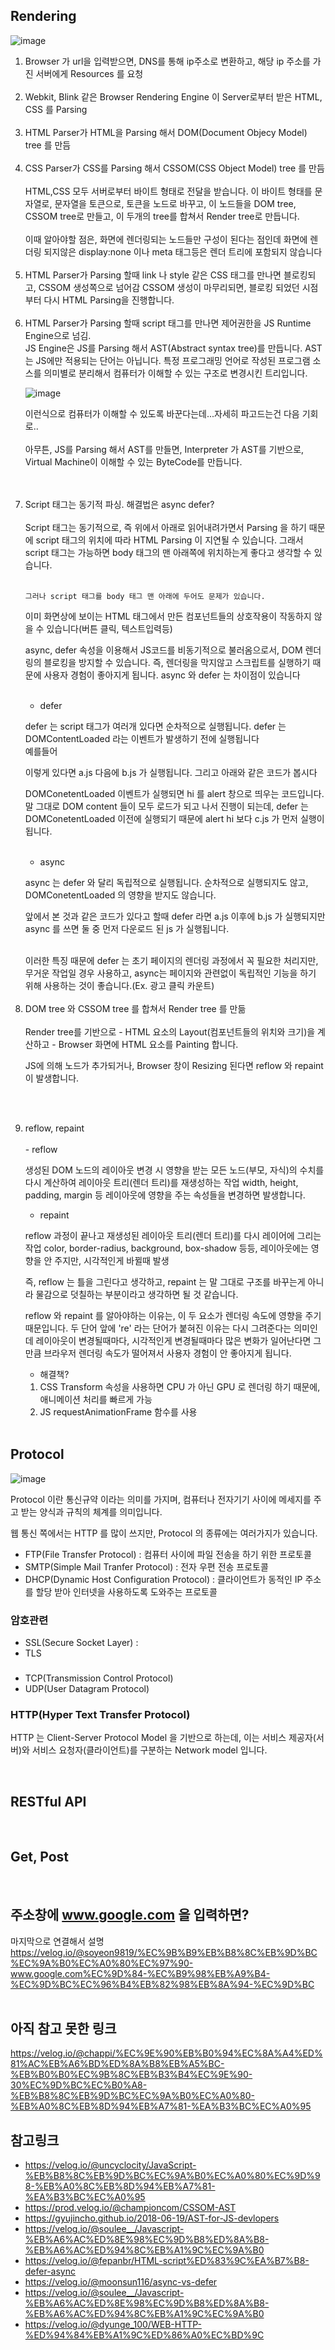 
## Rendering 

![image](https://github.com/limjoohyun2030/CS-study/assets/39722436/1b59e269-f54b-4e6f-b594-c962e7a5d609)

<ol>
  <li>
    Browser 가 url을 입력받으면, DNS를 통해 ip주소로 변환하고, 해당 ip 주소를 가진 서버에게 Resources 를 요청
    <br>
<br>
  </li>
  <li>
    Webkit, Blink 같은 Browser Rendering Engine 이 Server로부터 받은 HTML, CSS 를 Parsing 
    <br>
<br>
  </li>
  <li>
    HTML Parser가 HTML을 Parsing 해서 DOM(Document Objecy Model) tree 를 만듬
    <br>
<br>
  </li>
  <li>
    CSS Parser가 CSS를 Parsing 해서 CSSOM(CSS Object Model) tree 를 만듬
    <br>
    <br>
HTML,CSS 모두 서버로부터 바이트 형태로 전달을 받습니다. 
이 바이트 형태를 문자열로, 문자열을 토큰으로, 토큰을 노드로 바꾸고, 
이 노드들을 DOM tree, CSSOM tree로 만들고, 이 두개의 tree를 합쳐서 Render tree로 만듭니다.
<br><br>
이때 알아야할 점은, 화면에 렌더링되는 노드들만 구성이 된다는 점인데
화면에 렌더링 되지않은 display:none 이나 meta 태그등은 렌더 트리에 포함되지 않습니다
<br><br>
  </li>
  
  <li>
    HTML Parser가 Parsing 할때 link 나 style 같은 CSS 태그를 만나면 블로킹되고, CSSOM 생성쪽으로 넘어감
    CSSOM 생성이 마무리되면, 블로킹 되었던 시점부터 다시 HTML Parsing을 진행합니다.
    <br>
<br>
  </li>
  <li>
    HTML Parser가 Parsing 할때 script 태그를 만나면 제어권한을 JS Runtime Engine으로 넘김. 
    <br>
    JS Engine은 JS를 Parsing 해서 AST(Abstract syntax tree)를 만듭니다.
    AST는 JS에만 적용되는 단어는 아닙니다. 특정 프로그래밍 언어로 작성된 프로그램 소스를
의미별로 분리해서 컴퓨터가 이해할 수 있는 구조로 변경시킨 트리입니다.

![image](https://github.com/limjoohyun2030/CS-study/assets/39722436/b9fcb6c7-54e9-4247-b99c-4f1881fc936a)

이런식으로 컴퓨터가 이해할 수 있도록 바꾼다는데...자세히 파고드는건 다음 기회로..
<br>
<br>
아무튼, JS를 Parsing 해서 AST를 만들면, Interpreter 가 AST를 기반으로, 
Virtual Machine이 이해할 수 있는 ByteCode를 만듭니다.

<br>
<br>
  </li>
  <li>
    Script 태그는 동기적 파싱. 해결법은 async defer?
<br>
<br>
    Script 태그는 동기적으로, 즉 위에서 아래로 읽어내려가면서 Parsing 을 하기 때문에
script 태그의 위치에 따라 HTML Parsing 이 지연될 수 있습니다.
그래서 script 태그는 가능하면 body 태그의 맨 아래쪽에 위치하는게 좋다고 생각할 수 있습니다.
<br>
<br>

    그러나 script 태그를 body 태그 맨 아래에 두어도 문제가 있습니다.
이미 화면상에 보이는 HTML 태그에서 만든 컴포넌트들의 상호작용이 작동하지 않을 수 있습니다(버튼 클릭, 텍스트입력등)

async, defer 속성을 이용해서 JS코드를 비동기적으로 불러옴으로서, DOM 렌더링의 블로킹을 방지할 수 있습니다.
즉, 렌더링을 막지않고  스크립트를 실행하기 때문에 사용자 경험이 좋아지게 됩니다.
async 와 defer 는 차이점이 있습니다

<br>

- defer
  
defer 는 script 태그가 여러개 있다면 순차적으로 실행됩니다.
defer 는 DOMContentLoaded 라는 이벤트가 발생하기 전에 실행됩니다
<br>
예를들어

<script defer ...a.js></script>
<script defer ...b.js></script>

이렇게 있다면 a.js 다음에 b.js 가 실행됩니다.
그리고 아래와 같은 코드가 봅시다

<script>
  document.addEventListener('DOMContentLoaded', () => alert('hi'));
</script>
<script defer ...c.js></script>

DOMConetentLoaded 이벤트가 실행되면 hi 를 alert 창으로 띄우는 코드입니다.
말 그대로 DOM content 들이 모두 로드가 되고 나서 진행이 되는데,
defer 는 DOMConetentLoaded 이전에 실행되기 때문에
alert hi 보다  c.js 가 먼저 실행이 됩니다.


<br>

- async

async 는 defer 와 달리 독립적으로 실행됩니다.
순차적으로 실행되지도 않고, DOMConetentLoaded 의 영향을 받지도 않습니다.

<script async ...a.js></script>
<script async ...b.js></script>

앞에서 본 것과 같은 코드가 있다고 할때
defer 라면 a.js 이후에 b.js 가 실행되지만
async 를 쓰면 둘 중 먼저 다운로드 된 js 가 실행됩니다.

<br>
이러한 특징 때문에
defer 는 초기 페이지의 렌더링 과정에서 꼭 필요한 처리지만, 무거운 작업일 경우 사용하고, 
async는 페이지와 관련없이 독립적인 기능을 하기 위해 사용하는 것이 좋습니다.(Ex. 광고 클릭 카운트)
<br>
<br>
  </li>

  <li>
    DOM tree 와 CSSOM tree 를 합쳐서 Render tree 를 만듦
    <br>
    <br>
    Render tree를 기반으로 
- HTML 요소의 Layout(컴포넌트들의 위치와 크기)을 계산하고
- Browser 화면에 HTML 요소를 Painting 합니다.
  
JS에 의해 노드가 추가되거나, Browser 창이 Resizing 된다면
reflow 와 repaint 이 발생합니다.

<br><br>
  </li>
  
  <li>
    reflow, repaint
    <br><br>
      - reflow
  
생성된 DOM 노드의 레이아웃 변경 시 영향을 받는 모든 노드(부모, 자식)의 수치를 다시 계산하여 레이아웃 트리(렌더 트리)를 재생성하는 작업
width, height, padding, margin 등 레이아웃에 영향을 주는 속성들을 변경하면 발생합니다.

- repaint

 reflow 과정이 끝나고 재생성된 레이아웃 트리(렌더 트리)를 다시 레이어에 그리는 작업
 color, border-radius, background, box-shadow 등등, 레이아웃에는 영향을 안 주지만, 시각적인게 바뀔때 발생

즉, reflow 는 틀을 그린다고 생각하고, repaint 는 말 그대로 구조를 바꾸는게 아니라 
물감으로 덧칠하는 부분이라고 생각하면 될 것 같습니다.


reflow 와 repaint 를 알아야하는 이유는, 이 두 요소가 렌더링 속도에 영향을 주기 때문입니다.
두 단어 앞에 're' 라는 단어가 붙혀진 이유는 다시 그려준다는 의미인데
레이아웃이 변경될때마다, 시각적인게 변경될때마다 많은 변화가 일어난다면 그만큼
브라우저 렌더링 속도가 떨어져서 사용자 경험이 안 좋아지게 됩니다.

- 해결책?

1. CSS Transform 속성을 사용하면 CPU 가 아닌 GPU 로 렌더링 하기 때문에, 애니메이션 처리를 빠르게 가능
2. JS requestAnimationFrame 함수를 사용
    <br><br>
  </li>
</ol>


## Protocol

![image](https://github.com/limjoohyun2030/CS-study/assets/39722436/0b2d9d89-cbb2-4738-896b-5bfed858794e)


Protocol 이란 통신규약 이라는 의미를 가지며, 
컴퓨터나 전자기기 사이에 메세지를 주고 받는 양식과 규칙의 체계를 의미입니다.

웹 통신 쪽에서는 HTTP 를 많이 쓰지만, Protocol 의 종류에는 여러가지가 있습니다.

- FTP(File Transfer Protocol) : 컴퓨터 사이에 파일 전송을 하기 위한 프로토콜
- SMTP(Simple Mail Tranfer Protocol) : 전자 우편 전송 프로토콜
- DHCP(Dynamic Host Configuration Protocol) : 클라이언트가 동적인 IP 주소를 할당 받아 인터넷을 사용하도록 도와주는 프로토콜

### 암호관련
- SSL(Secure Socket Layer) :
- TLS

###
- TCP(Transmission Control Protocol)
- UDP(User Datagram Protocol)

### HTTP(Hyper Text Transfer Protocol)

HTTP 는 Client-Server Protocol Model 을 기반으로 하는데, 
이는 서비스 제공자(서버)와 서비스 요청자(클라이언트)를 구분하는 Network model 입니다.




<br>

## RESTful API

<br>

## Get, Post

<br>

## 주소창에 www.google.com 을 입력하면?
마지막으로 연결해서 설명
https://velog.io/@soyeon9819/%EC%9B%B9%EB%B8%8C%EB%9D%BC%EC%9A%B0%EC%A0%80%EC%97%90-www.google.com%EC%9D%84-%EC%B9%98%EB%A9%B4-%EC%9D%BC%EC%96%B4%EB%82%98%EB%8A%94-%EC%9D%BC
<br>
<br>


## 아직 참고 못한 링크
https://velog.io/@chappi/%EC%9E%90%EB%B0%94%EC%8A%A4%ED%81%AC%EB%A6%BD%ED%8A%B8%EB%A5%BC-%EB%B0%B0%EC%9B%8C%EB%B3%B4%EC%9E%90-30%EC%9D%BC%EC%B0%A8-%EB%B8%8C%EB%9D%BC%EC%9A%B0%EC%A0%80-%EB%A0%8C%EB%8D%94%EB%A7%81-%EA%B3%BC%EC%A0%95


## 참고링크
- https://velog.io/@uncyclocity/JavaScript-%EB%B8%8C%EB%9D%BC%EC%9A%B0%EC%A0%80%EC%9D%98-%EB%A0%8C%EB%8D%94%EB%A7%81-%EA%B3%BC%EC%A0%95
- https://prod.velog.io/@championcom/CSSOM-AST
- https://gyujincho.github.io/2018-06-19/AST-for-JS-devlopers
- https://velog.io/@soulee__/Javascript-%EB%A6%AC%ED%8E%98%EC%9D%B8%ED%8A%B8-%EB%A6%AC%ED%94%8C%EB%A1%9C%EC%9A%B0
- https://velog.io/@fepanbr/HTML-script%ED%83%9C%EA%B7%B8-defer-async
- https://velog.io/@moonsun116/async-vs-defer
- https://velog.io/@soulee__/Javascript-%EB%A6%AC%ED%8E%98%EC%9D%B8%ED%8A%B8-%EB%A6%AC%ED%94%8C%EB%A1%9C%EC%9A%B0
- https://velog.io/@dyunge_100/WEB-HTTP-%ED%94%84%EB%A1%9C%ED%86%A0%EC%BD%9C
